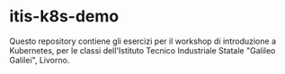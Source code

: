# itis-k8s-demo

Questo repository contiene gli esercizi per il workshop di introduzione a Kubernetes,
per le classi dell'Istituto Tecnico Industriale Statale "Galileo Galilei", Livorno.
